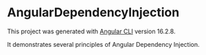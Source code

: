 # AngularDependencyInjection

This project was generated with [Angular CLI](https://github.com/angular/angular-cli) version 16.2.8.

It demonstrates several principles of Angular Dependency Injection. 
